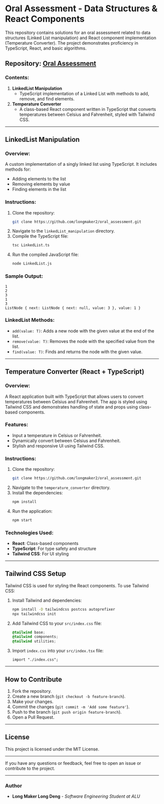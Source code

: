# Oral Assessment - Data Structures & React Components

This repository contains solutions for an oral assessment related to data structures (Linked List manipulation) and React component implementation (Temperature Converter). The project demonstrates proficiency in TypeScript, React, and basic algorithms.

## Repository: [Oral Assessment](https://github.com/longmaker2/oral_assessment.git)

### Contents:

1. **LinkedList Manipulation**
   - TypeScript implementation of a Linked List with methods to add, remove, and find elements.
2. **Temperature Converter**
   - A class-based React component written in TypeScript that converts temperatures between Celsius and Fahrenheit, styled with Tailwind CSS.

---

## LinkedList Manipulation

### Overview:

A custom implementation of a singly linked list using TypeScript. It includes methods for:

- Adding elements to the list
- Removing elements by value
- Finding elements in the list

### Instructions:

1. Clone the repository:
   ```bash
   git clone https://github.com/longmaker2/oral_assessment.git
   ```
2. Navigate to the `linkedList_manipulation` directory.
3. Compile the TypeScript file:
   ```bash
   tsc LinkedList.ts
   ```
4. Run the compiled JavaScript file:
   ```bash
   node LinkedList.js
   ```

### Sample Output:

```
1
2
3
1
3
ListNode { next: ListNode { next: null, value: 3 }, value: 1 }
```

### LinkedList Methods:

- `add(value: T)`: Adds a new node with the given value at the end of the list.
- `remove(value: T)`: Removes the node with the specified value from the list.
- `find(value: T)`: Finds and returns the node with the given value.

---

## Temperature Converter (React + TypeScript)

### Overview:

A React application built with TypeScript that allows users to convert temperatures between Celsius and Fahrenheit. The app is styled using Tailwind CSS and demonstrates handling of state and props using class-based components.

### Features:

- Input a temperature in Celsius or Fahrenheit.
- Dynamically convert between Celsius and Fahrenheit.
- Stylish and responsive UI using Tailwind CSS.

### Instructions:

1. Clone the repository:
   ```bash
   git clone https://github.com/longmaker2/oral_assessment.git
   ```
2. Navigate to the `temperature_converter` directory.
3. Install the dependencies:
   ```bash
   npm install
   ```
4. Run the application:
   ```bash
   npm start
   ```

### Technologies Used:

- **React**: Class-based components
- **TypeScript**: For type safety and structure
- **Tailwind CSS**: For UI styling

---

## Tailwind CSS Setup

Tailwind CSS is used for styling the React components. To use Tailwind CSS:

1. Install Tailwind and dependencies:
   ```bash
   npm install -D tailwindcss postcss autoprefixer
   npx tailwindcss init
   ```
2. Add Tailwind CSS to your `src/index.css` file:

   ```css
   @tailwind base;
   @tailwind components;
   @tailwind utilities;
   ```

3. Import `index.css` into your `src/index.tsx` file:
   ```tsx
   import "./index.css";
   ```

---

## How to Contribute

1. Fork the repository.
2. Create a new branch (`git checkout -b feature-branch`).
3. Make your changes.
4. Commit the changes (`git commit -m 'Add some feature'`).
5. Push to the branch (`git push origin feature-branch`).
6. Open a Pull Request.

---

## License

This project is licensed under the MIT License.

---

If you have any questions or feedback, feel free to open an issue or contribute to the project.

---

### Author

- **Long Maker Long Deng** - _Software Engineering Student at ALU_
